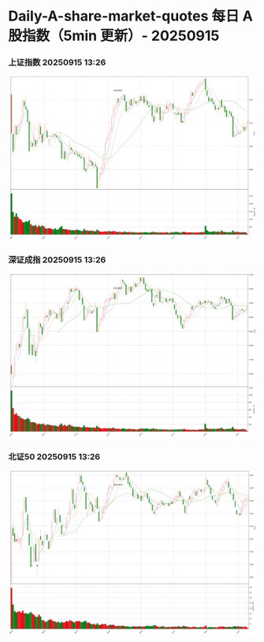 
# Daily-A-share-market-quotes 每日 A 股指数（5min 更新）- 20250915

### 上证指数 20250915 13:26
![](./fig/2025/9/20250915-sh000001.png)

### 深证成指 20250915 13:26
![](./fig/2025/9/20250915-sz399001.png)

### 北证50 20250915 13:26
![](./fig/2025/9/20250915-bj899050.png)
